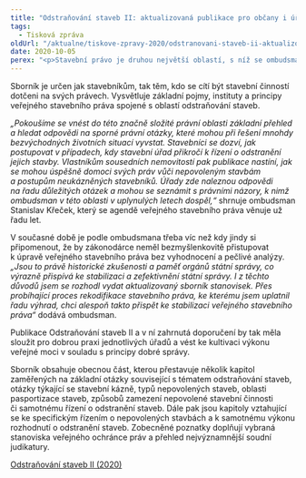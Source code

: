 ```yaml
---
title: "Odstraňování staveb II: aktualizovaná publikace pro občany i úřady"
tags:
  - Tisková zpráva
oldUrl: "/aktualne/tiskove-zpravy-2020/odstranovani-staveb-ii-aktualizovana-publikace-pro-obcany-i-urady"
date: 2020-10-05
perex: "<p>Stavební právo je druhou největší oblastí, s níž se ombudsman setkává v rámci podnětů občanů. Nepovolené stavby a jejich odstraňování patří k často zmiňovaným problémům, proto v aktualizovaném vydání publikace stanovisek Odstraňování staveb II ombudsman zohledňuje nejnovější poznatky získané při šetření konkrétních případů nesprávného či nezákonného jednání úřadů nebo nečinnosti úřadů. Publikace pro ilustraci nabízí i řadu příkladů dobré a špatné správní praxe v této oblasti.</p>"
---
```


<!-- imported from the old website -->

<p>Sborník je určen jak stavebníkům, tak těm, kdo se cítí být stavební činností dotčeni na svých právech. Vysvětluje základní pojmy, instituty a principy veřejného stavebního práva spojené s oblastí odstraňování staveb. </p> <p><i>„Pokoušíme se vnést do této značně složité právní oblasti základní přehled a hledat odpovědi na sporné právní otázky, které mohou při řešení mnohdy bezvýchodných životních situací vyvstat. Stavebníci se dozví, jak postupovat v případech, kdy stavební úřad přikročí k řízení o odstranění jejich stavby. Vlastníkům sousedních nemovitostí pak publikace nastíní, jak se mohou úspěšně domoci svých práv vůči nepovoleným stavbám a postupům neukázněných stavebníků. Úřady zde naleznou odpovědi na řadu důležitých otázek a mohou se seznámit s právními názory, k nimž ombudsman v této oblasti v uplynulých letech dospěl,“</i> shrnuje ombudsman Stanislav Křeček, který se agendě veřejného stavebního práva věnuje už řadu let. </p> <p>V současné době je podle ombudsmana třeba víc než kdy jindy si připomenout, že by zákonodárce neměl bezmyšlenkovitě přistupovat k úpravě veřejného stavebního práva bez vyhodnocení a pečlivé analýzy. <i>„Jsou to právě historické zkušenosti a paměť orgánů státní správy, co výrazně přispívá ke stabilizaci a zefektivnění státní správy. I z těchto důvodů jsem se rozhodl vydat aktualizovaný sborník stanovisek. Přes probíhající proces rekodifikace stavebního práva, ke kterému jsem uplatnil řadu výhrad, chci alespoň takto přispět ke stabilizaci veřejného stavebního práva“</i> dodává ombudsman.</p> <p>Publikace Odstraňování staveb II a v ní zahrnutá doporučení by tak měla sloužit pro dobrou praxi jednotlivých úřadů a vést ke kultivaci výkonu veřejné moci v souladu s principy dobré správy.</p> <p>Sborník obsahuje obecnou část, kterou přestavuje několik kapitol zaměřených na základní otázky související s tématem odstraňování staveb, otázky týkající se stavební kázně, typů nepovolených staveb, oblasti pasportizace staveb, způsobů zamezení nepovolené stavební činnosti či samotnému řízení o odstranění staveb. Dále pak jsou kapitoly vztahující se ke specifickým řízením o nepovolených stavbách a k samotnému výkonu rozhodnutí o odstranění staveb. Zobecněné poznatky doplňují vybraná stanoviska veřejného ochránce práv a přehled nejvýznamnější soudní judikatury.</p><p><a href="/uploads-import/Publikace/sborniky_stanoviska/Sbornik_Odstranovani_staveb_II.pdf" target="_blank">Odstraňování staveb II (2020)</a></p>
